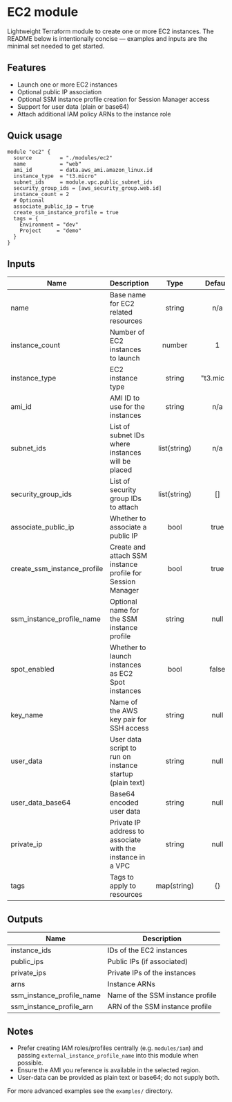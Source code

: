 # EC2 module

Lightweight Terraform module to create one or more EC2 instances. The README below is intentionally concise — examples and inputs are the minimal set needed to get started.

## Features
- Launch one or more EC2 instances
- Optional public IP association
- Optional SSM instance profile creation for Session Manager access
- Support for user data (plain or base64)
- Attach additional IAM policy ARNs to the instance role

## Quick usage
```hcl
module "ec2" {
  source         = "./modules/ec2"
  name           = "web"
  ami_id         = data.aws_ami.amazon_linux.id
  instance_type  = "t3.micro"
  subnet_ids     = module.vpc.public_subnet_ids
  security_group_ids = [aws_security_group.web.id]
  instance_count = 2
  # Optional
  associate_public_ip = true
  create_ssm_instance_profile = true
  tags = {
    Environment = "dev"
    Project     = "demo"
  }
}
```

## Inputs
| Name | Description | Type | Default | Required |
|------|-------------|:----:|:-------:|:--------:|
| name | Base name for EC2 related resources | string | n/a | yes |
| instance_count | Number of EC2 instances to launch | number | 1 | no |
| instance_type | EC2 instance type | string | "t3.micro" | no |
| ami_id | AMI ID to use for the instances | string | n/a | yes |
| subnet_ids | List of subnet IDs where instances will be placed | list(string) | n/a | yes |
| security_group_ids | List of security group IDs to attach | list(string) | [] | no |
| associate_public_ip | Whether to associate a public IP | bool | true | no |
| create_ssm_instance_profile | Create and attach SSM instance profile for Session Manager | bool | true | no |
| ssm_instance_profile_name | Optional name for the SSM instance profile | string | null | no |
| spot_enabled | Whether to launch instances as EC2 Spot instances | bool | false | no |
| key_name | Name of the AWS key pair for SSH access | string | null | no |
| user_data | User data script to run on instance startup (plain text) | string | null | no |
| user_data_base64 | Base64 encoded user data | string | null | no |
| private_ip | Private IP address to associate with the instance in a VPC | string | null | no |
| tags | Tags to apply to resources | map(string) | {} | no |

## Outputs
| Name | Description |
|------|-------------|
| instance_ids | IDs of the EC2 instances |
| public_ips | Public IPs (if associated) |
| private_ips | Private IPs of the instances |
| arns | Instance ARNs |
| ssm_instance_profile_name | Name of the SSM instance profile |
| ssm_instance_profile_arn | ARN of the SSM instance profile |

## Notes
- Prefer creating IAM roles/profiles centrally (e.g. `modules/iam`) and passing `external_instance_profile_name` into this module when possible.
- Ensure the AMI you reference is available in the selected region.
- User-data can be provided as plain text or base64; do not supply both.

For more advanced examples see the `examples/` directory.
